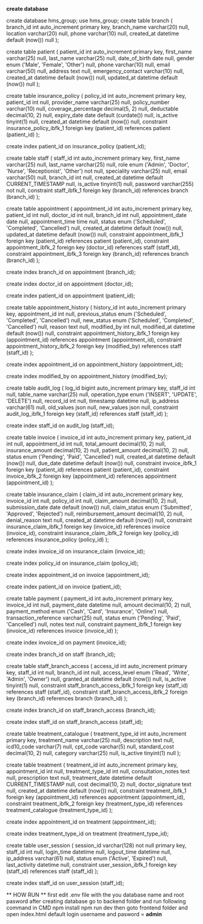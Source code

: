 **create database**

create database hms_group;
use hms_group;
create table branch
(
    branch_id   int auto_increment
        primary key,
    branch_name varchar(20)              null,
    location    varchar(20)              null,
    phone       varchar(10)              null,
    created_at  datetime default (now()) null
);

create table patient
(
    patient_id        int auto_increment
        primary key,
    first_name        varchar(25)                      null,
    last_name         varchar(25)                      null,
    date_of_birth     date                             null,
    gender            enum ('Male', 'Female', 'Other') null,
    phone             varchar(10)                      null,
    email             varchar(50)                      null,
    address           text                             null,
    emergency_contact varchar(10)                      null,
    created_at        datetime default (now())         null,
    updated_at        datetime default (now())         null
);

create table insurance_policy
(
    policy_id           int auto_increment
        primary key,
    patient_id          int                          null,
    provider_name       varchar(25)                  null,
    policy_number       varchar(10)                  null,
    coverage_percentage decimal(5, 2)                null,
    deductable          decimal(10, 2)               null,
    expiry_date         date     default (curdate()) null,
    is_active           tinyint(1)                   null,
    created_at          datetime default (now())     null,
    constraint insurance_policy_ibfk_1
        foreign key (patient_id) references patient (patient_id)
);

create index patient_id
    on insurance_policy (patient_id);

create table staff
(
    staff_id   int auto_increment
        primary key,
    first_name varchar(25)                                                null,
    last_name  varchar(25)                                                null,
    role       enum ('Admin', 'Doctor', 'Nurse', 'Receptionist', 'Other') not null,
    speciality varchar(25)                                                null,
    email      varchar(50)                                                null,
    branch_id  int                                                        null,
    created_at datetime default CURRENT_TIMESTAMP                         null,
    is_active  tinyint(1)                                                 null,
    password   varchar(255)                                               not null,
    constraint staff_ibfk_1
        foreign key (branch_id) references branch (branch_id)
);

create table appointment
(
    appointment_id   int auto_increment
        primary key,
    patient_id       int                                          null,
    doctor_id        int                                          null,
    branch_id        int                                          null,
    appointment_date date                                         null,
    appointment_time time                                         null,
    status           enum ('Scheduled', 'Completed', 'Cancelled') null,
    created_at       datetime default (now())                     null,
    updated_at       datetime default (now())                     null,
    constraint appointment_ibfk_1
        foreign key (patient_id) references patient (patient_id),
    constraint appointment_ibfk_2
        foreign key (doctor_id) references staff (staff_id),
    constraint appointment_ibfk_3
        foreign key (branch_id) references branch (branch_id)
);

create index branch_id
    on appointment (branch_id);

create index doctor_id
    on appointment (doctor_id);

create index patient_id
    on appointment (patient_id);

create table appointment_history
(
    history_id      int auto_increment
        primary key,
    appointment_id  int                                          null,
    previous_status enum ('Scheduled', 'Completed', 'Cancelled') null,
    new_status      enum ('Scheduled', 'Completed', 'Cancelled') null,
    reason          text                                         null,
    modified_by     int                                          null,
    modified_at     datetime default (now())                     null,
    constraint appointment_history_ibfk_1
        foreign key (appointment_id) references appointment (appointment_id),
    constraint appointment_history_ibfk_2
        foreign key (modified_by) references staff (staff_id)
);

create index appointment_id
    on appointment_history (appointment_id);

create index modified_by
    on appointment_history (modified_by);

create table audit_log
(
    log_id         bigint auto_increment
        primary key,
    staff_id       int                                 null,
    table_name     varchar(25)                         null,
    operation_type enum ('INSERT', 'UPDATE', 'DELETE') null,
    record_id      int                                 null,
    timestamp      datetime                            null,
    ip_address     varchar(61)                         null,
    old_values     json                                null,
    new_values     json                                null,
    constraint audit_log_ibfk_1
        foreign key (staff_id) references staff (staff_id)
);

create index staff_id
    on audit_log (staff_id);

create table invoice
(
    invoice_id       int auto_increment
        primary key,
    patient_id       int                                   null,
    appointment_id   int                                   null,
    total_amount     decimal(10, 2)                        null,
    insurance_amount decimal(10, 2)                        null,
    patient_amount   decimal(10, 2)                        null,
    status           enum ('Pending', 'Paid', 'Cancelled') null,
    created_at       datetime default (now())              null,
    due_date         datetime default (now())              null,
    constraint invoice_ibfk_1
        foreign key (patient_id) references patient (patient_id),
    constraint invoice_ibfk_2
        foreign key (appointment_id) references appointment (appointment_id)
);

create table insurance_claim
(
    claim_id             int auto_increment
        primary key,
    invoice_id           int                                        null,
    policy_id            int                                        null,
    claim_amount         decimal(10, 2)                             null,
    submission_date      date     default (now())                   null,
    claim_status         enum ('Submitted', 'Approved', 'Rejected') null,
    reimbursement_amount decimal(10, 2)                             null,
    denial_reason        text                                       null,
    created_at           datetime default (now())                   null,
    constraint insurance_claim_ibfk_1
        foreign key (invoice_id) references invoice (invoice_id),
    constraint insurance_claim_ibfk_2
        foreign key (policy_id) references insurance_policy (policy_id)
);

create index invoice_id
    on insurance_claim (invoice_id);

create index policy_id
    on insurance_claim (policy_id);

create index appointment_id
    on invoice (appointment_id);

create index patient_id
    on invoice (patient_id);

create table payment
(
    payment_id            int auto_increment
        primary key,
    invoice_id            int                                          null,
    payment_date          datetime                                     null,
    amount                decimal(10, 2)                               null,
    payment_method        enum ('Cash', 'Card', 'Insurance', 'Online') null,
    transaction_reference varchar(25)                                  null,
    status                enum ('Pending', 'Paid', 'Cancelled')        null,
    notes                 text                                         null,
    constraint payment_ibfk_1
        foreign key (invoice_id) references invoice (invoice_id)
);

create index invoice_id
    on payment (invoice_id);

create index branch_id
    on staff (branch_id);

create table staff_branch_access
(
    access_id    int auto_increment
        primary key,
    staff_id     int                                      null,
    branch_id    int                                      null,
    access_level enum ('Read', 'Write', 'Admin', 'Owner') null,
    granted_at   datetime default (now())                 null,
    is_active    tinyint(1)                               null,
    constraint staff_branch_access_ibfk_1
        foreign key (staff_id) references staff (staff_id),
    constraint staff_branch_access_ibfk_2
        foreign key (branch_id) references branch (branch_id)
);

create index branch_id
    on staff_branch_access (branch_id);

create index staff_id
    on staff_branch_access (staff_id);

create table treatment_catalogue
(
    treatment_type_id int auto_increment
        primary key,
    treatment_name    varchar(25)    null,
    description       text           null,
    icd10_code        varchar(7)     null,
    cpt_code          varchar(5)     null,
    standard_cost     decimal(10, 2) null,
    category          varchar(25)    null,
    is_active         tinyint(1)     null
);

create table treatment
(
    treatment_id       int auto_increment
        primary key,
    appointment_id     int                                null,
    treatment_type_id  int                                null,
    consultation_notes text                               null,
    prescription       text                               null,
    treatment_date     datetime default CURRENT_TIMESTAMP null,
    cost               decimal(10, 2)                     null,
    doctor_signature   text                               null,
    created_at         datetime default (now())           null,
    constraint treatment_ibfk_1
        foreign key (appointment_id) references appointment (appointment_id),
    constraint treatment_ibfk_2
        foreign key (treatment_type_id) references treatment_catalogue (treatment_type_id)
);

create index appointment_id
    on treatment (appointment_id);

create index treatment_type_id
    on treatment (treatment_type_id);

create table user_session
(
    session_id    varchar(128)               not null
        primary key,
    staff_id      int                        null,
    login_time    datetime                   null,
    logout_time   datetime                   null,
    ip_address    varchar(61)                null,
    status        enum ('Active', 'Expired') null,
    last_activity datetime                   null,
    constraint user_session_ibfk_1
        foreign key (staff_id) references staff (staff_id)
);

create index staff_id
    on user_session (staff_id);

** HOW RUN **
first edit .env file with the you database name and root pasword
after creating database go to backend folder and run following command in CMD
    npm install
    npm run dev
then goto frontend folder and open index.html
    default login username and pasword = **admin**



